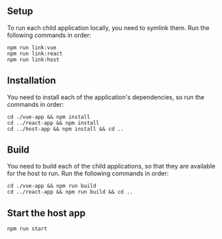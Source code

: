 ## Setup

To run each child application locally, you need to symlink them. Run the following commands in order:

```
npm run link:vue
npm run link:react
npm run link:host
```

## Installation

You need to install each of the application's dependencies, so run the commands in order:

```
cd ./vue-app && npm install
cd ../react-app && npm install
cd ../host-app && npm install && cd ..
```

## Build

You need to build each of the child applications, so that they are available for the host to run. Run the following commands in order:

```
cd ./vue-app && npm run build
cd ../react-app && npm run build && cd ..
```

## Start the host app

```
npm run start
```